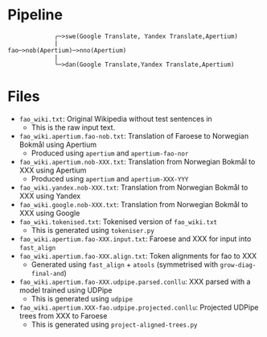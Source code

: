 # Pipeline

```
       		 ┌─>swe(Google Translate, Yandex Translate,Apertium)
       		 |
fao─>nob(Apertium)─>nno(Apertium)
       		 |
       		 └─>dan(Google Translate,Yandex Translate,Apertium)
```

# Files


* `fao_wiki.txt`: Original Wikipedia without test sentences in
  - This is the raw input text.
* `fao_wiki.apertium.fao-nob.txt`: Translation of Faroese to Norwegian Bokmål using Apertium
  - Produced using `apertium` and `apertium-fao-nor`
* `fao_wiki.apertium.nob-XXX.txt`: Translation from Norwegian Bokmål to XXX using Apertium
  - Produced using `apertium` and `apertium-XXX-YYY`
* `fao_wiki.yandex.nob-XXX.txt`: Translation from Norwegian Bokmål to XXX using Yandex
* `fao_wiki.google.nob-XXX.txt`: Translation from Norwegian Bokmål to XXX using Google
* `fao_wiki.tokenised.txt`: Tokenised version of `fao_wiki.txt`
  - This is generated using `tokeniser.py`
* `fao_wiki.apertium.fao-XXX.input.txt`: Faroese and XXX for input into `fast_align`
* `fao_wiki.apertium.fao-XXX.align.txt`: Token alignments for fao to XXX
  - Generated using `fast_align` + `atools` (symmetrised with `grow-diag-final-and`)
* `fao_wiki.apertium.fao-XXX.udpipe.parsed.conllu`: XXX parsed with a model trained using UDPipe
  - This is generated using `udpipe`
* `fao_wiki.apertium.XXX-fao.udpipe.projected.conllu`: Projected UDPipe trees from XXX to Faroese
  - This is generated using `project-aligned-trees.py`
